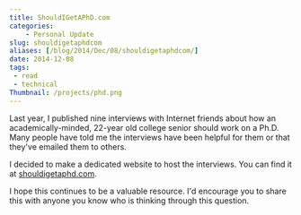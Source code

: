 ```yaml
---
title: ShouldIGetAPhD.com
categories:
    - Personal Update
slug: shouldigetaphdcom
aliases: [/blog/2014/Dec/08/shouldigetaphdcom/]
date: 2014-12-08
tags:
 - read
 - technical
Thumbnail: /projects/phd.png
---
```


Last year, I published nine interviews with Internet friends about how an academically-minded, 22-year old college senior should work on a Ph.D. Many people have told me the interviews have been helpful for them or that they've emailed them to others.

I decided to make a dedicated website to host the interviews. You can find it at [shouldigetaphd.com](http://shouldigetaphd.com/).

I hope this continues to be a valuable resource. I'd encourage you to share this with anyone you know who is thinking through this question.
